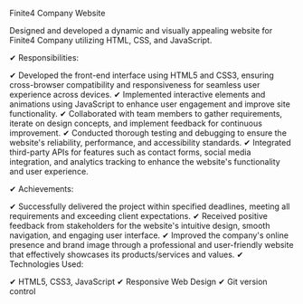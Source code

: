 Finite4 Company Website

Designed and developed a dynamic and visually appealing website for Finite4 Company utilizing HTML, CSS, and JavaScript.

✔ Responsibilities:

✔ Developed the front-end interface using HTML5 and CSS3, ensuring cross-browser compatibility and responsiveness for seamless user experience across devices.
✔ Implemented interactive elements and animations using JavaScript to enhance user engagement and improve site functionality.
✔ Collaborated with team members to gather requirements, iterate on design concepts, and implement feedback for continuous improvement.
✔ Conducted thorough testing and debugging to ensure the website's reliability, performance, and accessibility standards.
✔ Integrated third-party APIs for features such as contact forms, social media integration, and analytics tracking to enhance the website's functionality and user experience.

✔ Achievements:

✔ Successfully delivered the project within specified deadlines, meeting all requirements and exceeding client expectations.
✔ Received positive feedback from stakeholders for the website's intuitive design, smooth navigation, and engaging user interface.
✔ Improved the company's online presence and brand image through a professional and user-friendly website that effectively showcases its products/services and values.
✔ Technologies Used:

✔ HTML5, CSS3, JavaScript
✔ Responsive Web Design
✔ Git version control
